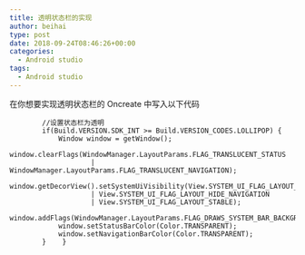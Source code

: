 ```yaml
---
title: 透明状态栏的实现
author: beihai
type: post
date: 2018-09-24T08:46:26+00:00
categories:
  - Android studio
tags:
  - Android studio
---
```

在你想要实现透明状态栏的 Oncreate 中写入以下代码<!--more-->

<pre class="pure-highlightjs"><code class="java">        //设置状态栏为透明
        if(Build.VERSION.SDK_INT &gt;= Build.VERSION_CODES.LOLLIPOP) {
            Window window = getWindow();
            window.clearFlags(WindowManager.LayoutParams.FLAG_TRANSLUCENT_STATUS
                    | WindowManager.LayoutParams.FLAG_TRANSLUCENT_NAVIGATION);
            window.getDecorView().setSystemUiVisibility(View.SYSTEM_UI_FLAG_LAYOUT_FULLSCREEN
                    | View.SYSTEM_UI_FLAG_LAYOUT_HIDE_NAVIGATION
                    | View.SYSTEM_UI_FLAG_LAYOUT_STABLE);
            window.addFlags(WindowManager.LayoutParams.FLAG_DRAWS_SYSTEM_BAR_BACKGROUNDS);
            window.setStatusBarColor(Color.TRANSPARENT);
            window.setNavigationBarColor(Color.TRANSPARENT);
        }    }</code></pre>